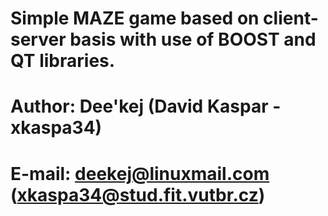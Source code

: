 # Simple MAZE game based on client-server basis with use of BOOST and QT libraries.
#
# Author: Dee'kej (David Kaspar - xkaspa34)
# E-mail: deekej@linuxmail.com (xkaspa34@stud.fit.vutbr.cz)
